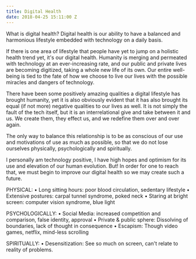```yaml
---
title: Digital Health
date: 2018-04-25 15:11:00 Z
---
```


What is digital health?
Digital health is our ability to have a balanced and harmonious lifestyle embedded with technology on a daily basis.

If there is one area of lifestyle that people have yet to jump on a holistic health trend yet, it's our digital health. Humanity is merging and permeated with technology at an ever-increasing rate, and our public and private lives are becoming digitized, taking a whole new life of its own. Our entire well-being is tied to the fate of how we choose to live our lives with the possible miracles and dangers of technology. 

There have been some positively amazing qualities a digital lifestyle has brought humanity, yet it is also obviously evident that it has also brought its equal (if not more) negative qualities to our lives as well. It is not simply the fault of the tech itself, but it is an interrelational give and take between it and us. We create them, they effect us, and we redefine them over and over again. 

The only way to balance this relationship is to be as conscious of our use and motivations of use as much as possible, so that we do not lose ourselves physically, psychologically and spiritually. 

I personally am technology positive, I have high hopes and optimism for its use and elevation of our human evolution. But! In order for one to reach that, we must begin to improve our digital health so we may create such a future.

PHYSICAL:
• Long sitting hours: poor blood circulation, sedentary lifestyle
• Extensive postures: carpal tunnel syndrome, poked neck
• Staring at bright screen: computer vision syndrome, blue light

PSYCHOLOGICALLY:
• Social Media: increased competition and comparison, false identity, approval
• Private & public sphere: Dissolving of boundaries, lack of thought in consequence
• Escapism: Though video games, netflix, mind-less scrolling

SPIRITUALLY:
• Desensitization: See so much on screen, can't relate to reality of problems. 